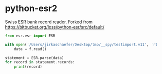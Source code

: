 # python-esr2
Swiss ESR bank record reader. Forked from https://bitbucket.org/loss/python-esr/src/default/

```py
from esr.esr import ESR

with open('/Users/jirkaschaefer/Desktop/tmp/__spy/testimport.v11', 'rt') as f:
    data = f.read()

statement = ESR.parse(data)
for record in statement.records:
    print(record)
```
